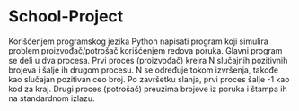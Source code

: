 # School-Project
Korišćenjem programskog jezika Python napisati program koji simulira problem proizvođač/potrošač korišćenjem redova poruka. 
Glavni program se deli u dva procesa. Prvi proces (proizvođač) kreira N slučajnih pozitivnih brojeva i šalje ih drugom procesu. 
N se određuje tokom izvršenja, takođe kao slučajan pozitivan ceo broj. Po završetku slanja, prvi proces šalje -1 kao kod za kraj.
Drugi proces (potrošač) preuzima brojeve iz poruka i štampa ih na standardnom izlazu.
